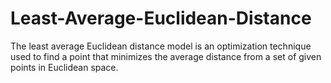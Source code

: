 # Least-Average-Euclidean-Distance
The least average Euclidean distance model is an optimization technique used to find a point that minimizes the average distance from a set of given points in Euclidean space. 
